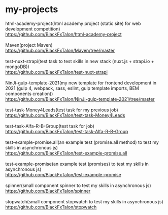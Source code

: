# my-projects

html-academy-project(html academy project (static site) for web development competition)
<br>
https://github.com/BlackFxTalon/html-academy-project
<br>
<br>
Maven(project Maven)
<br>
https://github.com/BlackFxTalon/Maven/tree/master
<br>
<br>
test-nuxt-strapi(test task to test skills in new stack (nuxt.js + strapi.io + mongoDB))
<br>
https://github.com/BlackFxTalon/test-nuxt-strapi
<br>
<br>
NinJi-gulp-template-2021(my new template for frontend development in 2021 (gulp 4, webpack, sass, eslint, gulp template imports, BEM components creation))
<br>
https://github.com/BlackFxTalon/NinJi-gulp-template-2021/tree/master
<br>
<br>
test-task-Money4Leads(test task for my previous job)
<br>
https://github.com/BlackFxTalon/test-task-Money4Leads
<br>
<br>
test-task-Alfa-R-B-Group(test task for job)
<br>
https://github.com/BlackFxTalon/test-task-Alfa-R-B-Group
<br>
<br>
test-example-promise.all(an example test (promise.all method) to test my skills in asynchronous js)
<br>
https://github.com/BlackFxTalon/test-example-promise.all
<br>
<br>
test-example-promise(an example test (promises) to test my skills in asynchronous js)
<br>
https://github.com/BlackFxTalon/test-example-promise
<br>
<br>
spinner(small component spinner to test my skills in asynchronous js)
<br>
https://github.com/BlackFxTalon/spinner
<br>
<br>
stopwatch(small component stopwatch to test my skills in asynchronous js)
<br>
https://github.com/BlackFxTalon/stopwatch
